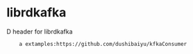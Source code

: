 # librdkafka
D header for librdkafka

        a extamples:https://github.com/dushibaiyu/kfkaConsumer
